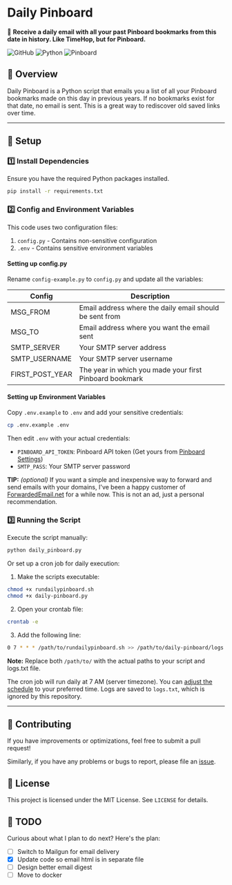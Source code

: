 # **Daily Pinboard**

📌 **Receive a daily email with all your past Pinboard bookmarks from this date in history. Like TimeHop, but for Pinboard.**

![GitHub](https://img.shields.io/github/license/dannberg/daily-pinboard?cacheSeconds=60)
![Python](https://img.shields.io/badge/Python-Script-blue)
![Pinboard](https://img.shields.io/badge/Pinboard-Integration-orange)

## 📖 Overview

Daily Pinboard is a Python script that emails you a list of all your Pinboard bookmarks made on this day in previous years. If no bookmarks exist for that date, no email is sent. This is a great way to rediscover old saved links over time.

---

## 🚀 **Setup**

### 1️⃣ Install Dependencies

Ensure you have the required Python packages installed.

```sh
pip install -r requirements.txt
```

### 2️⃣ Config and Environment Variables

This code uses two configuration files:

1. `config.py` - Contains non-sensitive configuration
2. `.env` - Contains sensitive environment variables

#### Setting up config.py

Rename `config-example.py` to `config.py` and update all the variables:

| Config             | Description                                                                         |
|--------------------|-------------------------------------------------------------------------------------|
| MSG_FROM           | Email address where the daily email should be sent from                             |
| MSG_TO             | Email address where you want the email sent                                         |
| SMTP_SERVER        | Your SMTP server address                                                            |
| SMTP_USERNAME      | Your SMTP server username                                                           |
| FIRST_POST_YEAR    | The year in which you made your first Pinboard bookmark                             |

#### Setting up Environment Variables

Copy `.env.example` to `.env` and add your sensitive credentials:

```sh
cp .env.example .env
```

Then edit `.env` with your actual credentials:

- `PINBOARD_API_TOKEN`: Pinboard API token (Get yours from [Pinboard Settings](https://pinboard.in/settings/password))
- `SMTP_PASS`: Your SMTP server password

**TIP:** *(optional)* If you want a simple and inexpensive way to forward and send emails with your domains, I've been a happy customer of [ForwardedEmail.net](https://forwardedemail.net) for a while now. This is not an ad, just a personal recommendation.


### 3️⃣ Running the Script

Execute the script manually:

```sh
python daily_pinboard.py
```

Or set up a cron job for daily execution:

1. Make the scripts executable:

```sh
chmod +x rundailypinboard.sh
chmod +x daily-pinboard.py
```

2. Open your crontab file:

```sh
crontab -e
```

3. Add the following line:

```sh
0 7 * * * /path/to/rundailypinboard.sh >> /path/to/daily-pinboard/logs.txt 2>&1
```

**Note:** Replace both `/path/to/` with the actual paths to your script and logs.txt file.

The cron job will run daily at 7 AM (server timezone). You can [adjust the schedule](https://crontab.guru/#0_7_*_*_*) to your preferred time. Logs are saved to `logs.txt`, which is ignored by this repository.

---

## 🤝 Contributing

If you have improvements or optimizations, feel free to submit a pull request!

Similarly, if you have any problems or bugs to report, please file an [issue](https://github.com/dannberg/daily-pinboard/issues).

## 📜 License

This project is licensed under the MIT License. See `LICENSE` for details.

## 📝 TODO

Curious about what I plan to do next? Here's the plan:

- [ ] Switch to Mailgun for email delivery
- [x] Update code so email html is in separate file
- [ ] Design better email digest
- [ ] Move to docker
